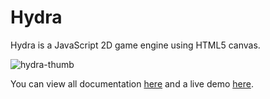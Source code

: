 # Hydra
 Hydra is a JavaScript 2D game engine using HTML5 canvas.
 
 ![hydra-thumb](https://github.com/user-attachments/assets/a7dea93c-d138-419a-be25-c48862d40614)

You can view all documentation [here](https://pages.klash.dev/Hydra) and a live demo [here](https://raw.githack.com/klashdevelopment/Hydra/main/index.html).
